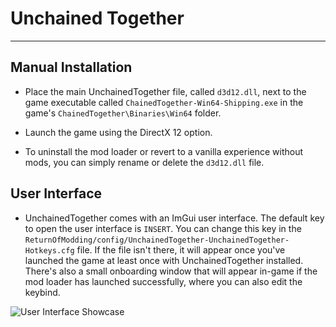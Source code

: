 # Unchained Together

---

## Manual Installation

- Place the main UnchainedTogether file, called `d3d12.dll`, next to the game executable called `ChainedTogether-Win64-Shipping.exe` in the game's `ChainedTogether\Binaries\Win64` folder.

- Launch the game using the DirectX 12 option.

- To uninstall the mod loader or revert to a vanilla experience without mods, you can simply rename or delete the `d3d12.dll` file.

## User Interface

- UnchainedTogether comes with an ImGui user interface. The default key to open the user interface is `INSERT`. You can change this key in the `ReturnOfModding/config/UnchainedTogether-UnchainedTogether-Hotkeys.cfg` file. If the file isn't there, it will appear once you've launched the game at least once with UnchainedTogether installed. There's also a small onboarding window that will appear in-game if the mod loader has launched successfully, where you can also edit the keybind.

![User Interface Showcase](https://github.com/xiaoxiao921/UnchainedTogether/blob/master/images/showcase.png?raw=true)
